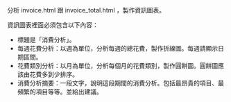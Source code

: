 分析 invoice.html 跟 invoice_total.html ，製作資訊圖表。

資訊圖表裡面必須包含以下內容：
- 標題是「消費分析」。
- 每週花費分析：以週為單位，分析每週的總花費，製作折線圖。每週請顯示日期區間。
- 花費類別分析：以月為單位，分析每個月的花費類別，製作圓餅圖。圓餅圖應該由花費多到少排序。
- 消費分析摘要：一段文字，說明這段期間的消費分析。包括最昂貴的項目、最頻繁的項目等等。並給出建議。